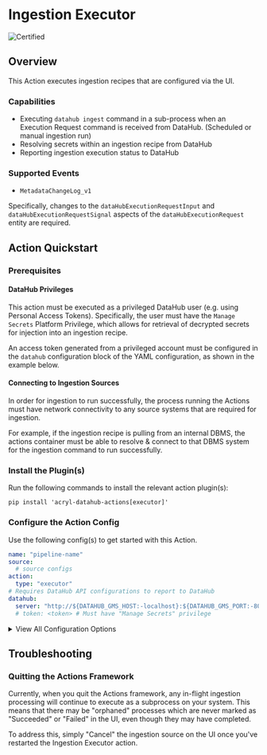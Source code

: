 # Ingestion Executor
<!-- Set Support Status -->
![Certified](https://img.shields.io/badge/support%20status-certified-brightgreen)


## Overview

This Action executes ingestion recipes that are configured via the UI.

### Capabilities

- Executing `datahub ingest` command in a sub-process when an Execution Request command is received from DataHub. (Scheduled or manual ingestion run)
- Resolving secrets within an ingestion recipe from DataHub
- Reporting ingestion execution status to DataHub

### Supported Events

- `MetadataChangeLog_v1`

Specifically, changes to the `dataHubExecutionRequestInput` and `dataHubExecutionRequestSignal` aspects of the `dataHubExecutionRequest` entity are required.


## Action Quickstart 

### Prerequisites

#### DataHub Privileges

This action must be executed as a privileged DataHub user (e.g. using Personal Access Tokens). Specifically, the user must have the `Manage Secrets` Platform Privilege, which allows for retrieval
of decrypted secrets for injection into an ingestion recipe. 

An access token generated from a privileged account must be configured in the `datahub` configuration
block of the YAML configuration, as shown in the example below. 

#### Connecting to Ingestion Sources 

In order for ingestion to run successfully, the process running the Actions must have 
network connectivity to any source systems that are required for ingestion. 

For example, if the ingestion recipe is pulling from an internal DBMS, the actions container
must be able to resolve & connect to that DBMS system for the ingestion command to run successfully.

### Install the Plugin(s)

Run the following commands to install the relevant action plugin(s):

`pip install 'acryl-datahub-actions[executor]'`


### Configure the Action Config

Use the following config(s) to get started with this Action. 

```yml
name: "pipeline-name"
source:
  # source configs
action:
  type: "executor"
# Requires DataHub API configurations to report to DataHub
datahub:
  server: "http://${DATAHUB_GMS_HOST:-localhost}:${DATAHUB_GMS_PORT:-8080}"
  # token: <token> # Must have "Manage Secrets" privilege
```

<details>
  <summary>View All Configuration Options</summary>
  
  | Field | Required | Default | Description |
  | --- | :-: | :-: | --- |
  | `executor_id` | ❌ | `default` | An executor ID assigned to the executor. This can be used to manage multiple distinct executors. |
</details>


## Troubleshooting

### Quitting the Actions Framework

Currently, when you quit the Actions framework, any in-flight ingestion processing will continue to execute as a subprocess on your system. This means that there may be "orphaned" processes which
are never marked as "Succeeded" or "Failed" in the UI, even though they may have completed. 

To address this, simply "Cancel" the ingestion source on the UI once you've restarted the Ingestion Executor action. 
